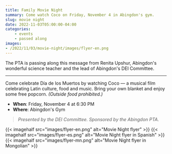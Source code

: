 ```yaml
--- 
title: Family Movie Night
summary: Come watch Coco on Friday, November 4 in Abingdon's gym.
slug: movie night
date: 2022-11-03T05:00:00-04:00
categories:
    - events
    - passed along
images: 
- /2022/11/03/movie-night/images/flyer-en.png
---
```


The PTA is passing along this message from Renita Upshur, Abingdon's wonderful science teacher and the lead of Abingdon's DEI Committee.

---

Come celebrate Día de los Muertos by watching Coco — a musical film celebrating Latin culture, food and music. Bring your own blanket and enjoy some free popcorn. *(Outside food prohibited.)*

- **When**: Friday, November 4 at 6:30 PM
- **Where**: Abingdon's Gym

> *Presented by the DEI Committee. Sponsored by the Abingdon PTA.*

{{< imagehalf src="images/flyer-en.png" alt="Movie Night flyer" >}}
{{< imagehalf src="images/flyer-es.png" alt="Movie Night flyer in Spanish" >}}
{{< imagehalf src="images/flyer-mn.png" alt="Movie Night flyer in Mongolian" >}}